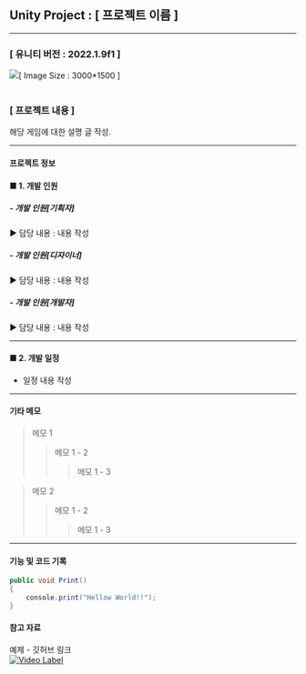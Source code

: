 <h2>Unity Project : [ 프로젝트 이름 ]</h2>

---
<h3>[ 유니티 버전 : 2022.1.9f1 ]</h3>
<img src="https://user-images.githubusercontent.com/62154896/230340218-8135a277-7946-4757-9d0a-46f12ca4aa8b.png"/>[ Image Size : 3000*1500 ]<br><br>


<h3>[ 프로젝트 내용 ]</h3>
해당 게임에 대한 설명 글 작성.


<br>

---
<h4>프로젝트 정보 </h4>

<h4>■ 1. 개발 인원</h4>

<h5>- 개발 인원[기획자]</h5>
▶ 담당 내용 : 내용 작성

<h5>- 개발 인원[디자이너]</h5>
▶ 담당 내용 : 내용 작성

<h5>- 개발 인원[개발자]</h5>
▶ 담당 내용 : 내용 작성

---

<h4>■  2. 개발 일정</h4>

- 일정 내용 작성 <br>

---

<h4> 기타 메모 </h4>

> 메모 1
>> 메모 1 - 2
>>> 메모 1 - 3

> 메모 2
>> 메모 1 - 2
>>> 메모 1 - 3
---

<h4> 기능 및 코드 기록 </h4>

```C#
public void Print()
{
	console.print("Hellow World!!");
}
```

<h4> 참고 자료 </h4>

예제 - 깃허브 링크<br>
[![Video Label](http://img.youtube.com/vi/uLR1RNqJ1Mw/0.jpg)](https://youtu.be/uLR1RNqJ1Mw?t=0s)
